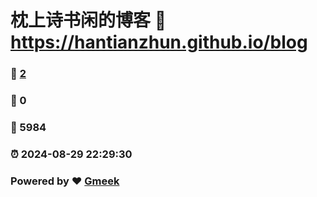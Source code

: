 # 枕上诗书闲的博客 :link: https://hantianzhun.github.io/blog 
### :page_facing_up: [2](https://hantianzhun.github.io/blog/tag.html) 
### :speech_balloon: 0 
### :hibiscus: 5984 
### :alarm_clock: 2024-08-29 22:29:30 
### Powered by :heart: [Gmeek](https://github.com/Meekdai/Gmeek)
